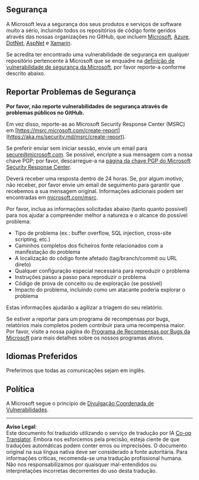 <!--
CO_OP_TRANSLATOR_METADATA:
{
  "original_hash": "6219479cf6fbf12caea739ca4564ca3f",
  "translation_date": "2025-10-18T02:41:46+00:00",
  "source_file": "SECURITY.md",
  "language_code": "pt"
}
-->
<!-- BEGIN MICROSOFT SECURITY.MD V0.0.9 BLOCK -->
<!-- markdownlint-disable-next-line MD041 - Justification: Standard Microsoft Template -->
## Segurança

A Microsoft leva a segurança dos seus produtos e serviços de software muito a sério, incluindo todos os repositórios de código fonte geridos através das nossas organizações no GitHub, que incluem [Microsoft](https://github.com/Microsoft), [Azure](https://github.com/Azure), [DotNet](https://github.com/dotnet), [AspNet](https://github.com/aspnet) e [Xamarin](https://github.com/xamarin).

Se acredita ter encontrado uma vulnerabilidade de segurança em qualquer repositório pertencente à Microsoft que se enquadre na [definição de vulnerabilidade de segurança da Microsoft](https://aka.ms/security.md/definition), por favor reporte-a conforme descrito abaixo.

## Reportar Problemas de Segurança

**Por favor, não reporte vulnerabilidades de segurança através de problemas públicos no GitHub.**

Em vez disso, reporte-as ao Microsoft Security Response Center (MSRC) em [https://msrc.microsoft.com/create-report](https://aka.ms/security.md/msrc/create-report).

Se preferir enviar sem iniciar sessão, envie um email para [secure@microsoft.com](mailto:secure@microsoft.com). Se possível, encripte a sua mensagem com a nossa chave PGP; por favor, descarregue-a na [página da chave PGP do Microsoft Security Response Center](https://aka.ms/security.md/msrc/pgp).

Deverá receber uma resposta dentro de 24 horas. Se, por algum motivo, não receber, por favor envie um email de seguimento para garantir que recebemos a sua mensagem original. Informações adicionais podem ser encontradas em [microsoft.com/msrc](https://www.microsoft.com/msrc).

Por favor, inclua as informações solicitadas abaixo (tanto quanto possível) para nos ajudar a compreender melhor a natureza e o alcance do possível problema:

* Tipo de problema (ex.: buffer overflow, SQL injection, cross-site scripting, etc.)
* Caminhos completos dos ficheiros fonte relacionados com a manifestação do problema
* A localização do código fonte afetado (tag/branch/commit ou URL direto)
* Qualquer configuração especial necessária para reproduzir o problema
* Instruções passo a passo para reproduzir o problema
* Código de prova de conceito ou de exploração (se possível)
* Impacto do problema, incluindo como um atacante poderia explorar o problema

Estas informações ajudarão a agilizar a triagem do seu relatório.

Se estiver a reportar para um programa de recompensas por bugs, relatórios mais completos podem contribuir para uma recompensa maior. Por favor, visite a nossa página do [Programa de Recompensas por Bugs da Microsoft](https://aka.ms/security.md/msrc/bounty) para mais detalhes sobre os nossos programas ativos.

## Idiomas Preferidos

Preferimos que todas as comunicações sejam em inglês.

## Política

A Microsoft segue o princípio de [Divulgação Coordenada de Vulnerabilidades](https://aka.ms/security.md/cvd).

<!-- END MICROSOFT SECURITY.MD BLOCK -->

---

**Aviso Legal**:  
Este documento foi traduzido utilizando o serviço de tradução por IA [Co-op Translator](https://github.com/Azure/co-op-translator). Embora nos esforcemos pela precisão, esteja ciente de que traduções automáticas podem conter erros ou imprecisões. O documento original na sua língua nativa deve ser considerado a fonte autoritária. Para informações críticas, recomenda-se uma tradução profissional humana. Não nos responsabilizamos por quaisquer mal-entendidos ou interpretações incorretas decorrentes do uso desta tradução.